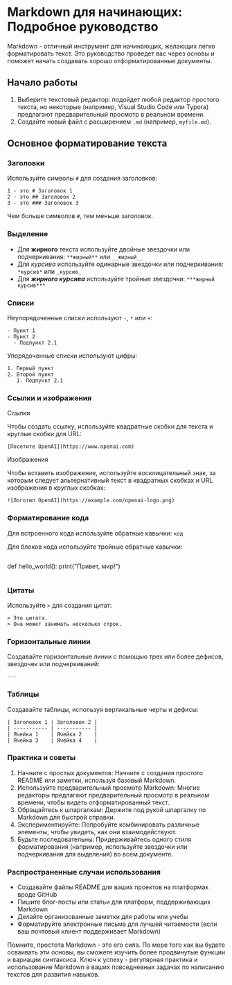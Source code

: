 # Markdown для начинающих: Подробное руководство

Markdown - отличный инструмент для начинающих, желающих легко форматировать текст. Это руководство проведет вас через основы и поможет начать создавать хорошо отформатированные документы.

## Начало работы

1. Выберите текстовый редактор: подойдет любой редактор простого текста, но некоторые (например, Visual Studio Code или Typora) предлагают предварительный просмотр в реальном времени.
2. Создайте новый файл с расширением `.md` (например, `myfile.md`).

## Основное форматирование текста

### Заголовки

Используйте символы `#` для создания заголовков:

```
1 - это # Заголовок 1
2 - это ## Заголовок 2
3 - это ### Заголовок 3
```

Чем больше символов `#`, тем меньше заголовок.

### Выделение

- Для **жирного** текста используйте двойные звездочки или подчеркивания: `**жирный**` или `__жирный__`
- Для *курсива* используйте одинарные звездочки или подчеркивания: `*курсив*` или `_курсив_`
- Для ***жирного курсива*** используйте тройные звездочки: `***жирный курсив***`


### Списки

Неупорядоченные списки используют `-`, `*` или `+`:

```
- Пункт 1
- Пункт 2
  - Подпункт 2.1
```

Упорядоченные списки используют цифры:

```
1. Первый пункт
2. Второй пункт
   1. Подпункт 2.1
```


### Ссылки и изображения

Ссылки

Чтобы создать ссылку, используйте квадратные скобки для текста и круглые скобки для URL:

```
[Посетите OpenAI](https://www.openai.com)
```


Изображения

Чтобы вставить изображение, используйте восклицательный знак, за которым следует альтернативный текст в квадратных скобках и URL изображения в круглых скобках:

```
![Логотип OpenAI](https://example.com/openai-logo.png)
```


### Форматирование кода

Для встроенного кода используйте обратные кавычки: ```код```

Для блоков кода используйте тройные обратные кавычки:

```
```

def hello_world():
print("Привет, мир!")

```
```


### Цитаты

Используйте `>` для создания цитат:

```
> Это цитата.
> Она может занимать несколько строк.
```


### Горизонтальные линии

Создавайте горизонтальные линии с помощью трех или более дефисов, звездочек или подчеркиваний:

```
---
```


### Таблицы

Создавайте таблицы, используя вертикальные черты и дефисы:

```
| Заголовок 1 | Заголовок 2 |
| ----------- | ----------- |
| Ячейка 1    | Ячейка 2    |
| Ячейка 3    | Ячейка 4    |
```


### Практика и советы

1. Начните с простых документов: Начните с создания простого README или заметки, используя базовый Markdown.
2. Используйте предварительный просмотр Markdown: Многие редакторы предлагают предварительный просмотр в реальном времени, чтобы видеть отформатированный текст.
3. Обращайтесь к шпаргалкам: Держите под рукой шпаргалку по Markdown для быстрой справки.
4. Экспериментируйте: Попробуйте комбинировать различные элементы, чтобы увидеть, как они взаимодействуют.
5. Будьте последовательны: Придерживайтесь одного стиля форматирования (например, используйте звездочки или подчеркивания для выделения) во всем документе.

### Распространенные случаи использования

- Создавайте файлы README для ваших проектов на платформах вроде GitHub
- Пишите блог-посты или статьи для платформ, поддерживающих Markdown
- Делайте организованные заметки для работы или учебы
- Форматируйте электронные письма для лучшей читаемости (если ваш почтовый клиент поддерживает Markdown)

Помните, простота Markdown - это его сила. По мере того как вы будете осваивать эти основы, вы сможете изучить более продвинутые функции и вариации синтаксиса. Ключ к успеху - регулярная практика и использование Markdown в ваших повседневных задачах по написанию текстов для развития навыков.

